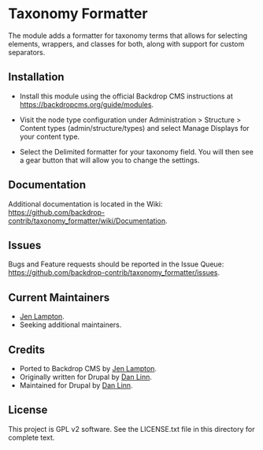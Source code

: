 Taxonomy Formatter
==================

The module adds a formatter for taxonomy terms that allows for selecting
elements, wrappers, and classes for both, along with support for custom
separators.


Installation
------------

- Install this module using the official Backdrop CMS instructions at
  https://backdropcms.org/guide/modules.

- Visit the node type configuration under Administration > Structure >
  Content types (admin/structure/types) and select Manage Displays for your
  content type.

- Select the Delimited formatter for your taxonomy field. You will then see a
  gear button that will allow you to change the settings.

Documentation
-------------

Additional documentation is located in the Wiki:
https://github.com/backdrop-contrib/taxonomy_formatter/wiki/Documentation.

Issues
------

Bugs and Feature requests should be reported in the Issue Queue:
https://github.com/backdrop-contrib/taxonomy_formatter/issues.

Current Maintainers
-------------------

- [Jen Lampton](https://github.com/jenlampton).
- Seeking additional maintainers.

Credits
-------

- Ported to Backdrop CMS by [Jen Lampton](https://github.com/jenlampton).
- Originally written for Drupal by [Dan Linn](http://drupal.org/user/566584).
- Maintained for Drupal by [Dan Linn](http://drupal.org/user/566584).

License
-------

This project is GPL v2 software.
See the LICENSE.txt file in this directory for complete text.



